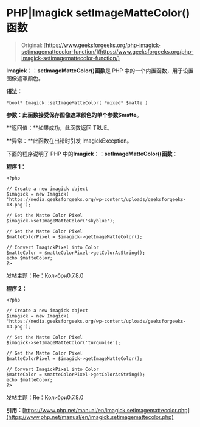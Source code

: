 # PHP|Imagick setImageMatteColor()函数

> Original: [https://www.geeksforgeeks.org/php-imagick-setimagemattecolor-function/](https://www.geeksforgeeks.org/php-imagick-setimagemattecolor-function/)

**Imagick：：setImageMatteColor()函数**是 PHP 中的一个内置函数，用于设置图像遮罩颜色。

**语法：**

```
*bool* Imagick::setImageMatteColor( *mixed* $matte )
```

**参数：**此函数接受保存图像遮罩颜色的单个参数**$matte**。

**返回值：**如果成功，此函数返回 TRUE。

**异常：**此函数在出错时引发 ImagickException。

下面的程序说明了 PHP 中的**Imagick：：setImageMatteColor()函数**：

**程序 1：**

```
<?php

// Create a new imagick object
$imagick = new Imagick(
'https://media.geeksforgeeks.org/wp-content/uploads/geeksforgeeks-13.png');

// Set the Matte Color Pixel
$imagick->setImageMatteColor('skyblue');

// Get the Matte Color Pixel
$matteColorPixel = $imagick->getImageMatteColor();

// Convert ImagickPixel into Color
$matteColor = $matteColorPixel->getColorAsString();
echo $matteColor;
?>
```

发帖主题：Re：Колибри0.7.8.0

**程序 2：**

```
<?php

// Create a new imagick object
$imagick = new Imagick(
'https://media.geeksforgeeks.org/wp-content/uploads/geeksforgeeks-13.png');

// Set the Matte Color Pixel
$imagick->setImageMatteColor('turquoise');

// Get the Matte Color Pixel
$matteColorPixel = $imagick->getImageMatteColor();

// Convert ImagickPixel into Color
$matteColor = $matteColorPixel->getColorAsString();
echo $matteColor;
?>
```

发帖主题：Re：Колибри0.7.8.0

**引用：**[https://www.php.net/manual/en/imagick.setimagemattecolor.php](https://www.php.net/manual/en/imagick.setimagemattecolor.php)